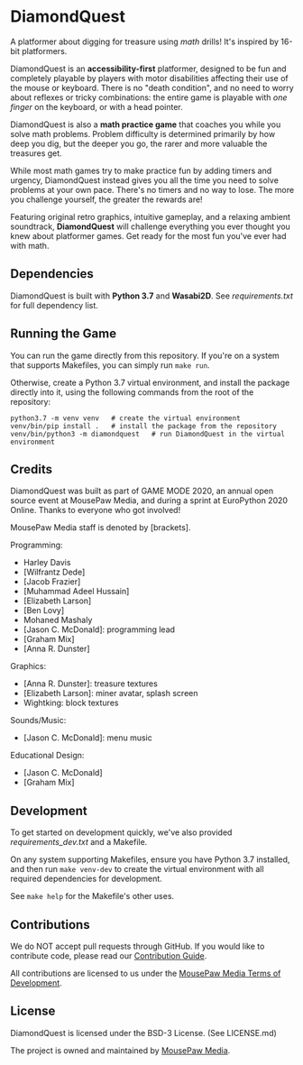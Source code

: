 # DiamondQuest

A platformer about digging for treasure using *math* drills! It's inspired by
16-bit platformers.

DiamondQuest is an **accessibility-first** platformer, designed to be fun and
completely playable by players with motor disabilities affecting their use of
the mouse or keyboard. There is no "death condition", and no need to worry about
reflexes or tricky combinations: the entire game is playable with *one finger*
on the keyboard, or with a head pointer.

DiamondQuest is also a **math practice game** that coaches you while you solve
math problems. Problem difficulty is determined primarily by how deep you dig,
but the deeper you go, the rarer and more valuable the treasures get.

While most math games try to make practice fun by adding timers and urgency,
DiamondQuest instead gives you all the time you need to solve problems at your
own pace. There's no timers and no way to lose. The more you challenge
yourself, the greater the rewards are!

Featuring original retro graphics, intuitive gameplay, and a relaxing ambient
soundtrack, **DiamondQuest** will challenge everything you ever thought you knew
about platformer games. Get ready for the most fun you've ever had with math.

## Dependencies

DiamondQuest is built with **Python 3.7** and **Wasabi2D**.
See *requirements.txt* for full dependency list.

## Running the Game

You can run the game directly from this repository. If you're on a system
that supports Makefiles, you can simply run `make run`.

Otherwise, create a Python 3.7 virtual environment, and install the package
directly into it, using the following commands from the root of the repository:

```
python3.7 -m venv venv   # create the virtual environment
venv/bin/pip install .   # install the package from the repository
venv/bin/python3 -m diamondquest   # run DiamondQuest in the virtual environment
```

## Credits

DiamondQuest was built as part of GAME MODE 2020, an annual open source event
at MousePaw Media, and during a sprint at EuroPython 2020 Online.
Thanks to everyone who got involved!

MousePaw Media staff is denoted by [brackets].

Programming:
 - Harley Davis
 - [Wilfrantz Dede]
 - [Jacob Frazier]
 - [Muhammad Adeel Hussain]
 - [Elizabeth Larson]
 - [Ben Lovy]
 - Mohaned Mashaly
 - [Jason C. McDonald]: programming lead
 - [Graham Mix]
 - [Anna R. Dunster]

Graphics:
 - [Anna R. Dunster]: treasure textures
 - [Elizabeth Larson]: miner avatar, splash screen
 - Wightking: block textures

Sounds/Music:
 - [Jason C. McDonald]: menu music

Educational Design:
 - [Jason C. McDonald]
 - [Graham Mix]

## Development

To get started on development quickly, we've also provided
*requirements_dev.txt* and a Makefile.

On any system supporting Makefiles, ensure you have Python 3.7 installed,
and then run `make venv-dev` to create the virtual environment with all
required dependencies for development.

See `make help` for the Makefile's other uses.

## Contributions

We do NOT accept pull requests through GitHub.
If you would like to contribute code, please read our
[Contribution Guide][2].

All contributions are licensed to us under the
[MousePaw Media Terms of Development][3].

## License

DiamondQuest is licensed under the BSD-3 License. (See LICENSE.md)

The project is owned and maintained by [MousePaw Media][1].

[1]: https://www.mousepawmedia.com/developers
[2]: https://www.mousepawmedia.com/developers/contribution
[3]: https://www.mousepawmedia.com/termsofdevelopment

